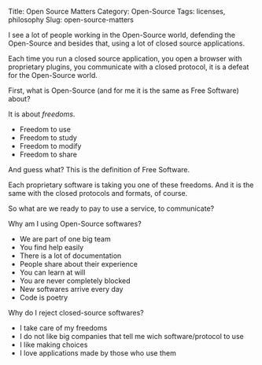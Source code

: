 Title: Open Source Matters
Category: Open-Source
Tags: licenses, philosophy
Slug: open-source-matters

I see a lot of people working in the Open-Source world, defending the Open-Source and besides that, using a lot of closed source applications.

Each time you run a closed source application, you open a browser with proprietary plugins, you communicate with a closed protocol, it is a defeat for the Open-Source world.

First, what is Open-Source (and for me it is the same as Free Software) about?

It is about *freedoms*.

* Freedom to use
* Freedom to study
* Freedom to modify
* Freedom to share

And guess what? This is the definition of Free Software.

Each proprietary software is taking you one of these freedoms. And it is the same with the closed protocols and formats, of course.

So what are we ready to pay to use a service, to communicate?

Why am I using Open-Source softwares?

* We are part of one big team
* You find help easily
* There is a lot of documentation
* People share about their experience
* You can learn at will
* You are never completely blocked
* New softwares arrive every day
* Code is poetry

Why do I reject closed-source softwares?

* I take care of my freedoms
* I do not like big companies that tell me wich software/protocol to use
* I like making choices
* I love applications made by those who use them

